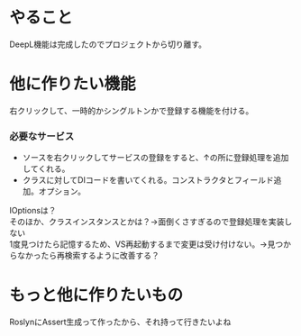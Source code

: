 ﻿# やること
DeepL機能は完成したのでプロジェクトから切り離す。


# 他に作りたい機能
右クリックして、一時的かシングルトンかで登録する機能を付ける。

### 必要なサービス
- ソースを右クリックしてサービスの登録をすると、↑の所に登録処理を追加してくれる。
- クラスに対してDIコードを書いてくれる。コンストラクタとフィールド追加。オプション。

IOptionsは？  
そのほか、クラスインスタンスとかは？→面倒くさすぎるので登録処理を実装しない  
1度見つけたら記憶するため、VS再起動するまで変更は受け付けない。→見つからなかったら再検索するように改善する？

# もっと他に作りたいもの
RoslynにAssert生成って作ったから、それ持って行きたいよね












